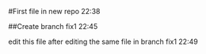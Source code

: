 #First file in new repo 22:38

##Create branch fix1 22:45

edit this file after editing the same file in branch fix1 22:49

